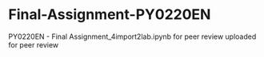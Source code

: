 # Final-Assignment-PY0220EN
PY0220EN - Final Assignment_4import2lab.ipynb for peer review
uploaded for peer review
